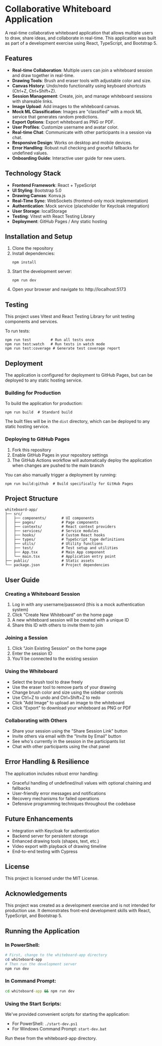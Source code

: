# Collaborative Whiteboard Application

A real-time collaborative whiteboard application that allows multiple users to draw, share ideas, and collaborate in real-time. This application was built as part of a development exercise using React, TypeScript, and Bootstrap 5.

## Features

- **Real-time Collaboration**: Multiple users can join a whiteboard session and draw together in real-time.
- **Drawing Tools**: Brush and eraser tools with adjustable color and size.
- **Canvas History**: Undo/redo functionality using keyboard shortcuts (Ctrl+Z, Ctrl+Shift+Z).
- **Session Management**: Create, join, and manage whiteboard sessions with shareable links.
- **Image Upload**: Add images to the whiteboard canvas.
- **Mock ML Classification**: Images are "classified" with a mock ML service that generates random predictions.
- **Export Options**: Export whiteboard as PNG or PDF.
- **User Profiles**: Customize username and avatar color.
- **Real-time Chat**: Communicate with other participants in a session via chat.
- **Responsive Design**: Works on desktop and mobile devices.
- **Error Handling**: Robust null checking and graceful fallbacks for undefined values.
- **Onboarding Guide**: Interactive user guide for new users.

## Technology Stack

- **Frontend Framework**: React + TypeScript
- **UI Styling**: Bootstrap 5.0 
- **Drawing Canvas**: Konva.js
- **Real-Time Sync**: WebSockets (frontend-only mock implementation)
- **Authentication**: Mock service (placeholder for Keycloak integration)
- **User Storage**: localStorage
- **Testing**: Vitest with React Testing Library
- **Deployment**: GitHub Pages / Any static hosting

## Installation and Setup

1. Clone the repository
2. Install dependencies:
   ```
   npm install
   ```
3. Start the development server:
   ```
   npm run dev
   ```
4. Open your browser and navigate to: http://localhost:5173

## Testing

This project uses Vitest and React Testing Library for unit testing components and services.

To run tests:
```
npm run test         # Run all tests once
npm run test:watch   # Run tests in watch mode
npm run test:coverage # Generate test coverage report
```

## Deployment

The application is configured for deployment to GitHub Pages, but can be deployed to any static hosting service.

### Building for Production

To build the application for production:

```
npm run build  # Standard build
```

The built files will be in the `dist` directory, which can be deployed to any static hosting service.

### Deploying to GitHub Pages

1. Fork this repository
2. Enable GitHub Pages in your repository settings
3. The GitHub Actions workflow will automatically deploy the application when changes are pushed to the main branch

You can also manually trigger a deployment by running:
```
npm run build:github  # Build specifically for GitHub Pages
```

## Project Structure

```
whiteboard-app/
├── src/
│   ├── components/       # UI components
│   ├── pages/            # Page components
│   ├── contexts/         # React context providers
│   ├── services/         # Service modules
│   ├── hooks/            # Custom React hooks
│   ├── types/            # TypeScript type definitions
│   ├── utils/            # Utility functions
│   ├── test/             # Test setup and utilities
│   ├── App.tsx           # Main App component
│   └── main.tsx          # Application entry point
├── public/               # Static assets
└── package.json          # Project dependencies
```

## User Guide

### Creating a Whiteboard Session

1. Log in with any username/password (this is a mock authentication system)
2. Click "Create New Whiteboard" on the home page
3. A new whiteboard session will be created with a unique ID
4. Share this ID with others to invite them to join

### Joining a Session

1. Click "Join Existing Session" on the home page
2. Enter the session ID
3. You'll be connected to the existing session

### Using the Whiteboard

- Select the brush tool to draw freely
- Use the eraser tool to remove parts of your drawing
- Change brush color and size using the sidebar controls
- Use Ctrl+Z to undo and Ctrl+Shift+Z to redo
- Click "Add Image" to upload an image to the whiteboard
- Click "Export" to download your whiteboard as PNG or PDF

### Collaborating with Others

- Share your session using the "Share Session Link" button
- Invite others via email with the "Invite by Email" button
- See who's currently in the session in the participants list
- Chat with other participants using the chat panel

## Error Handling & Resilience

The application includes robust error handling:

- Graceful handling of undefined/null values with optional chaining and fallbacks
- User-friendly error messages and notifications
- Recovery mechanisms for failed operations
- Defensive programming techniques throughout the codebase

## Future Enhancements

- Integration with Keycloak for authentication
- Backend server for persistent storage
- Enhanced drawing tools (shapes, text, etc.)
- Video export with playback of drawing timeline
- End-to-end testing with Cypress

## License

This project is licensed under the MIT License.

## Acknowledgements

This project was created as a development exercise and is not intended for production use. It demonstrates front-end development skills with React, TypeScript, and Bootstrap 5.

## Running the Application

### In PowerShell:
```powershell
# First, change to the whiteboard-app directory
cd whiteboard-app
# Then run the development server
npm run dev
```

### In Command Prompt:
```cmd
cd whiteboard-app && npm run dev
```

### Using the Start Scripts:
We've provided convenient scripts for starting the application:

- For PowerShell: `./start-dev.ps1`
- For Windows Command Prompt: `start-dev.bat`

Run these from the whiteboard-app directory.

